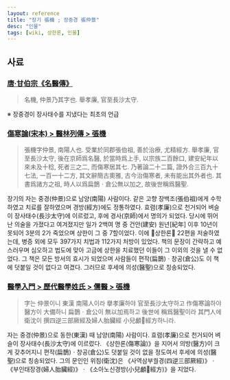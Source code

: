 ```yaml
---
layout: reference
title: "장기 張機 ; 장중경 張仲景"
desc: "인물"
tags: [wiki, 상한론, 인물]
---
```


## 사료

### [唐·甘伯宗《名醫傳》]()

> 名機, 仲景乃其字也. 舉孝廉, 官至長沙太守.

※ 장중경이 장사태수를 지냈다는 최초의 언급

### [傷寒論(宋本) > 醫林列傳 > 張機]()

> 張機字仲景, 南陽人也. 受業於同郡張伯祖, 善於治療, 尤精經方. 舉孝廉, 官至長沙太守, 後在京師爲名醫, 於當時爲上手, 以宗族二百餘口, 建安紀年以來未及十稔, 死者三之二, 而傷寒居其七. 乃著論二十二篇, 證外合三百九十七法, 一百一十二方, 其文辭簡古奧雅, 古今治傷寒者, 未有能出其外者也. 其書爲諸方之祖, 時人以爲扁鵲ㆍ倉公無以加之, 故後世稱爲醫聖.

장기의 자는 중경(仲景)으로 남양(南陽) 사람이다. 같은 고향 장백조(張伯祖)에게 수학하였고 치료를 잘하였으며 경방(經方)에도 정통하였다. 효렴(孝廉)으로 천거되어 벼슬이 장사태수(長沙太守)에 이르렀고, 후에 경사(京師)에서 명의가 되었다. 당시에 뛰어난 의술을 가졌다고 여겨졌지만 일가 2백여 명 중 건안(建安) 원년[紀年] 이후 10년이 못되어 3분의 2가 죽었으며 상한이 그 중 7할이었다. 이에 󰡔상한론󰡕 22편을 저술하였는데, 병증 외에 모두 397가지 치법과 112가지 처방이 있었다. 책의 문장이 간략하고 예스러우며 심오하고 법도에 맞아 고금에 상한을 치료했던 이들이 그 이외의 것을 낼 수 없었다. 그 책은 모든 방서의 효시가 되었으며 사람들이 편작(扁鵲)ㆍ창공(倉公)도 이 책에 덧붙일 것이 없다고 여겼다. 그러므로 후세에 의성(醫聖)으로 칭송되었다.

### [醫學入門 > 歷代醫學姓氏 > 儒醫 > 張機](https://mediclassics.kr/books/171/volume/1/#content_30)

> 字는 仲景이니 東漢 南陽人이라 擧孝廉하야 官至長沙太守하고 作傷寒論하야 醫方이 大備하니 扁鵲ㆍ倉公이 無以加焉하고 後世에 稱爲醫聖이라 其門人에 衛沈이 撰四逆三部厥經及婦人胎臟經 小兒顱𩕄經方하니라.

자는 중경(仲景)으로 동한(東漢) 때 남양(南陽) 사람이다. 효렴(孝廉)으로 천거되어 벼슬이 장사태수(長沙太守)에 이르렀다. 《상한론(傷寒論)》을 지어서 의방(醫方)이 크게 갖추어지니 편작(扁鵲)ㆍ창공(倉公)도 덧붙일 것이 없을 정도여서 후세에 의성(醫聖)으로 칭송되었다. 그의 문인인 위침(衛沈)은 《사역삼부궐경(四逆三部厥經)》ㆍ《부인태장경(婦人胎臟經)》ㆍ《소아노신경방(小兒顱𩕄經方)》을 지었다.
